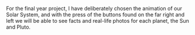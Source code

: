 For the final year project, I have deliberately chosen the animation of our Solar System, and with the press of the buttons found on the far right and left we will be able to see facts and real-life photos for each planet, the Sun and Pluto.
